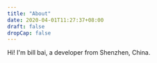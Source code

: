 ```yaml
---
title: "About"
date: 2020-04-01T11:27:37+08:00
draft: false
dropCap: false
---
```


Hi! I'm bill bai, a developer from Shenzhen, China.
